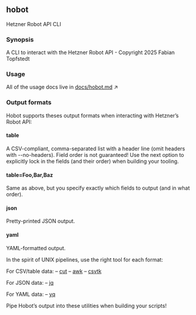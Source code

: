## hobot

Hetzner Robot API CLI

### Synopsis
A CLI to interact with the Hetzner Robot API - Copyright 2025 Fabian Topfstedt

### Usage 

All of the usage docs live in [docs/hobot.md](docs/hobot.md) ↗

### Output formats

Hobot supports theses output formats when interacting with Hetzner’s Robot API:

#### table
A CSV-compliant, comma-separated list with a header line (omit headers with
--no-headers).
Field order is not guaranteed! Use the next option to explicitly lock in
the fields (and their order) when building your tooling.

#### table=Foo,Bar,Baz
Same as above, but you specify exactly which fields to output (and in what
order).

#### json
Pretty-printed JSON output.

#### yaml
YAML-formatted output.

In the spirit of UNIX pipelines, use the right tool for each format:

For CSV/table data:
– [cut](https://www.gnu.org/software/coreutils/manual/html_node/The-cut-command.html)
– [awk](https://www.gnu.org/software/gawk/manual/gawk.html)
– [csvtk](https://github.com/shenwei356/csvtk)

For JSON data:
– [jq](https://github.com/jqlang/jq)

For YAML data:
– [yq](https://github.com/mikefarah/yq)

Pipe Hobot’s output into these utilities when building your scripts!
